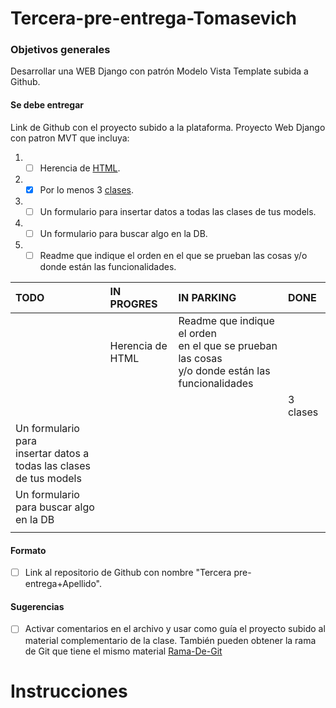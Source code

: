 # Tercera-pre-entrega-Tomasevich

### Objetivos generales

Desarrollar una WEB Django con patrón Modelo Vista Template subida a Github.

#### Se debe entregar

Link de Github con el proyecto subido a la plataforma.
Proyecto Web Django con patron MVT que incluya:

1. -[ ] Herencia de [HTML](TercerPreEntrega%2FMVT%2Ftemplates).
2. -[x] Por lo menos 3 [clases](TercerPreEntrega%2FMVT%2Fmodels.py).
3. -[ ] Un formulario para insertar datos a todas las clases de tus models.
4. -[ ] Un formulario para buscar algo en la DB.
5. -[ ] Readme que indique el orden en el que se prueban las cosas y/o donde están las funcionalidades.

| TODO                                                                         | IN PROGRES         | IN PARKING                                                                                                 | DONE       |
|:-----------------------------------------------------------------------------|:-------------------|:-----------------------------------------------------------------------------------------------------------|:-----------|
|                                                                              | Herencia de HTML   | Readme que indique el orden <br/>en el que se prueban las cosas <br/>y/o donde están las funcionalidades   |            |
|                                                                              |                    |                                                                                                            | 3 clases   |
| Un formulario para <br/>insertar datos a <br/>todas las clases de tus models |                    |                                                                                                            |            |
| Un formulario para buscar algo en la DB                                      |                    |                                                                                                            |            |
|                                                                              |                    |                                                                                                            |            |

#### Formato

- [ ] Link al repositorio de Github con nombre "Tercera pre-entrega+Apellido".

#### Sugerencias

- [ ] Activar comentarios en el archivo y usar como guía el proyecto subido al material complementario de la clase. 
También pueden obtener la rama de Git que tiene el mismo material 
[Rama-De-Git](https://github.com/NicolasPerezUNLaSMN/ProyectoCoder/tree/42e923e5a69f73d21abc07f4f33f0b899693f98a)

# Instrucciones


